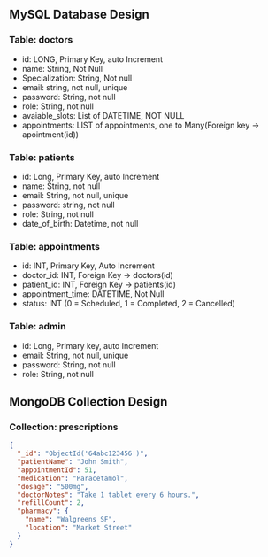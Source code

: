 ## MySQL Database Design
### Table: doctors 
- id: LONG, Primary Key, auto Increment
- name: String, Not Null
- Specialization: String, Not null
- email: string, not null, unique
- password: String, not null
- role: String, not null
- avaiable_slots: List of DATETIME, NOT NULL
- appointments: LIST of appointments, one to Many(Foreign key -> apointment(id)) 
### Table: patients
- id: Long, Primary Key, auto Increment
- name: String, not null
- email: String, not null, unique
- password: string, not null
- role: String, not null
- date_of_birth: Datetime, not null
### Table: appointments
- id: INT, Primary Key, Auto Increment
- doctor_id: INT, Foreign Key → doctors(id)
- patient_id: INT, Foreign Key → patients(id)
- appointment_time: DATETIME, Not Null
- status: INT (0 = Scheduled, 1 = Completed, 2 = Cancelled)
### Table: admin
- id: Long, Primary key, auto Increment
- email: String, not null, unique
- password: String, not null 
- role: String, not null

## MongoDB Collection Design
### Collection: prescriptions
```json
{
  "_id": "ObjectId('64abc123456')",
  "patientName": "John Smith",
  "appointmentId": 51,
  "medication": "Paracetamol",
  "dosage": "500mg",
  "doctorNotes": "Take 1 tablet every 6 hours.",
  "refillCount": 2,
  "pharmacy": {
    "name": "Walgreens SF",
    "location": "Market Street"
  }
}
